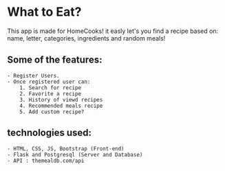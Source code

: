 # What to Eat? 

This app is made for HomeCooks! it easly let's you find a recipe based on: name, letter, categories, ingredients and random meals!

## Some of the features:
    - Register Users.
    - Once registered user can:
        1. Search for recipe
        2. Favorite a recipe
        3. History of viewd recipes
        4. Recommended meals recipe
        5. Add custom recipe?
   
## technologies used:
    - HTML, CSS, JS, Bootstrap (Front-end)
    - Flask and Postgresql (Server and Database)
    - API : themealdb.com/api